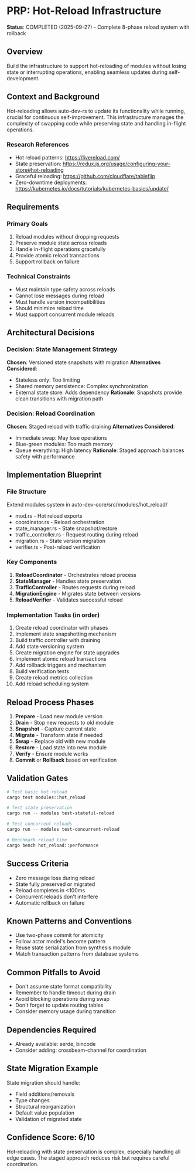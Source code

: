 # PRP: Hot-Reload Infrastructure

**Status**: COMPLETED (2025-09-27) - Complete 8-phase reload system with rollback

## Overview
Build the infrastructure to support hot-reloading of modules without losing state or interrupting operations, enabling seamless updates during self-development.

## Context and Background
Hot-reloading allows auto-dev-rs to update its functionality while running, crucial for continuous self-improvement. This infrastructure manages the complexity of swapping code while preserving state and handling in-flight operations.

### Research References
- Hot reload patterns: https://livereload.com/
- State preservation: https://redux.js.org/usage/configuring-your-store#hot-reloading
- Graceful reloading: https://github.com/cloudflare/tableflip
- Zero-downtime deployments: https://kubernetes.io/docs/tutorials/kubernetes-basics/update/

## Requirements

### Primary Goals
1. Reload modules without dropping requests
2. Preserve module state across reloads
3. Handle in-flight operations gracefully
4. Provide atomic reload transactions
5. Support rollback on failure

### Technical Constraints
- Must maintain type safety across reloads
- Cannot lose messages during reload
- Must handle version incompatibilities
- Should minimize reload time
- Must support concurrent module reloads

## Architectural Decisions

### Decision: State Management Strategy
**Chosen**: Versioned state snapshots with migration
**Alternatives Considered**:
- Stateless only: Too limiting
- Shared memory persistence: Complex synchronization
- External state store: Adds dependency
**Rationale**: Snapshots provide clean transitions with migration path

### Decision: Reload Coordination
**Chosen**: Staged reload with traffic draining
**Alternatives Considered**:
- Immediate swap: May lose operations
- Blue-green modules: Too much memory
- Queue everything: High latency
**Rationale**: Staged approach balances safety with performance

## Implementation Blueprint

### File Structure
Extend modules system in auto-dev-core/src/modules/hot_reload/
- mod.rs - Hot reload exports
- coordinator.rs - Reload orchestration
- state_manager.rs - State snapshot/restore
- traffic_controller.rs - Request routing during reload
- migration.rs - State version migration
- verifier.rs - Post-reload verification

### Key Components
1. **ReloadCoordinator** - Orchestrates reload process
2. **StateManager** - Handles state preservation
3. **TrafficController** - Routes requests during reload
4. **MigrationEngine** - Migrates state between versions
5. **ReloadVerifier** - Validates successful reload

### Implementation Tasks (in order)
1. Create reload coordinator with phases
2. Implement state snapshotting mechanism
3. Build traffic controller with draining
4. Add state versioning system
5. Create migration engine for state upgrades
6. Implement atomic reload transactions
7. Add rollback triggers and mechanism
8. Build verification tests
9. Create reload metrics collection
10. Add reload scheduling system

## Reload Process Phases
1. **Prepare** - Load new module version
2. **Drain** - Stop new requests to old module
3. **Snapshot** - Capture current state
4. **Migrate** - Transform state if needed
5. **Swap** - Replace old with new module
6. **Restore** - Load state into new module
7. **Verify** - Ensure module works
8. **Commit** or **Rollback** based on verification

## Validation Gates

```bash
# Test basic hot reload
cargo test modules::hot_reload

# Test state preservation
cargo run -- modules test-stateful-reload

# Test concurrent reloads
cargo run -- modules test-concurrent-reload

# Benchmark reload time
cargo bench hot_reload::performance
```

## Success Criteria
- Zero message loss during reload
- State fully preserved or migrated
- Reload completes in <100ms
- Concurrent reloads don't interfere
- Automatic rollback on failure

## Known Patterns and Conventions
- Use two-phase commit for atomicity
- Follow actor model's become pattern
- Reuse state serialization from synthesis module
- Match transaction patterns from database systems

## Common Pitfalls to Avoid
- Don't assume state format compatibility
- Remember to handle timeout during drain
- Avoid blocking operations during swap
- Don't forget to update routing tables
- Consider memory usage during transition

## Dependencies Required
- Already available: serde, bincode
- Consider adding: crossbeam-channel for coordination

## State Migration Example
State migration should handle:
- Field additions/removals
- Type changes
- Structural reorganization
- Default value population
- Validation of migrated state

## Confidence Score: 6/10
Hot-reloading with state preservation is complex, especially handling all edge cases. The staged approach reduces risk but requires careful coordination.